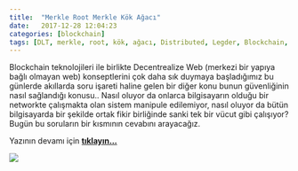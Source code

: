 ```yaml
---
title:  "Merkle Root Merkle Kök Ağacı"
date:   2017-12-28 12:04:23
categories: [blockchain]
tags: [DLT, merkle, root, kök, ağacı, Distributed, Legder, Blockchain, Bitcoin, utxo, Block, Mehmet Cem Yücel, Mehmet, Cem, Yucel, Yücel, blockchainturk, blockchainturk.net]
---
```


Blockchain teknolojileri ile birlikte Decentrealize Web (merkezi bir yapıya bağlı olmayan web) konseptlerini çok daha sık duymaya başladığımız bu günlerde akıllarda soru işareti haline gelen bir diğer konu bunun güvenliğinin nasıl sağlandığı konusu.. Nasıl oluyor da onlarca bilgisayarın olduğu bir networkte çalışmakta olan sistem manipule edilemiyor, nasıl oluyor da bütün bilgisayarda bir şekilde ortak fikir birliğinde sanki tek bir vücut gibi çalışıyor? Bugün bu soruların bir kısmının cevabını arayacağız.

Yazının devamı için 
<a style="font-weight:bold" href="https://medium.com/blockchainturk/5fade59dadb6?utm_source=mehmetcemyucel.com&utm_medium=refferal&utm_campaign=blog" target="_blank">tıklayın...</a>

![](https://cdn-images-1.medium.com/max/800/0*JKeTzfaJAjzXq_Lq.PNG)
